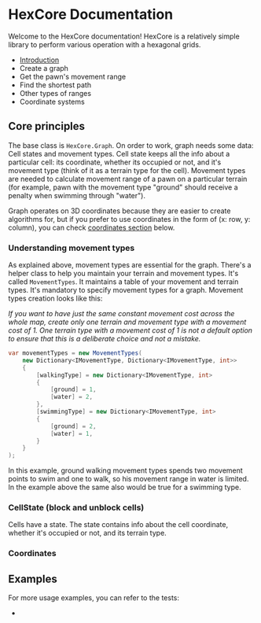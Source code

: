 # HexCore Documentation

Welcome to the HexCore documentation! HexCore is a relatively simple library
to perform various operation with a hexagonal grids.

- [Introduction](#core-principles)
- Create a graph
- Get the pawn's movement range
- Find the shortest path
- Other types of ranges
- Coordinate systems

## Core principles

The base class is `HexCore.Graph`. On order to work, graph needs some 
data: Cell states and movement types. Cell state keeps all the info 
about a particular cell: its coordinate, whether its occupied or not, 
and it's movement type (think of it as a terrain type for the cell).
Movement types are needed to calculate movement range of a pawn on
a particular terrain (for example, pawn with the movement type "ground"
should receive a penalty when swimming through "water").

Graph operates on 3D coordinates because they are easier to create
algorithms for, but if you prefer to use coordinates in the form of
(x: row, y: column), you can check [coordinates section](#coordinates) below.

### Understanding movement types

As explained above, movement types are essential for the graph.
There's a helper class to help you maintain your terrain and movement
types. It's called `MovementTypes`. It maintains a table of your
movement and terrain types. It's mandatory to specify movement types
for a graph. Movement types creation looks like this:

*If you want to have just the same constant movement cost across the whole map,
 create only one terrain and movement type with a movement cost of 1. 
 One terrain type with a movement cost of 1 is not a default option to ensure that 
 this is a deliberate choice and not a mistake.*

```c#
var movementTypes = new MovementTypes(
    new Dictionary<IMovementType, Dictionary<IMovementType, int>>
    {
        [walkingType] = new Dictionary<IMovementType, int>
        {
            [ground] = 1,
            [water] = 2,
        },
        [swimmingType] = new Dictionary<IMovementType, int>
        {
            [ground] = 2,
            [water] = 1,
        }
    }
);
```

In this example, ground walking movement types spends two movement points
to swim and one to walk, so his movement range in water is limited. In the 
example above the same also would be true for a swimming type.

### CellState (block and unblock cells)

Cells have a state. The state contains info about the cell coordinate, 
whether it's occupied or not, and its terrain type.

### Coordinates

## Examples

For more usage examples, you can refer to the tests:

- 